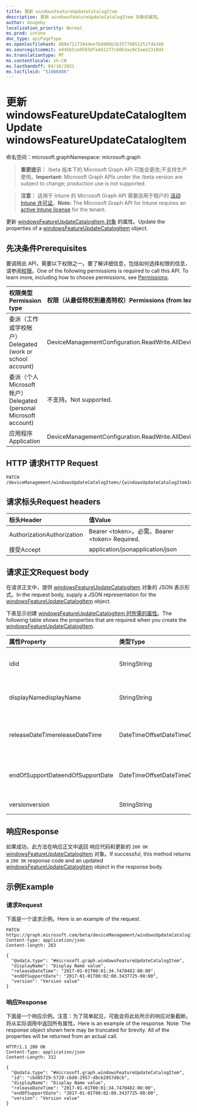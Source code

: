 ```yaml
---
title: 更新 windowsFeatureUpdateCatalogItem
description: 更新 windowsFeatureUpdateCatalogItem 对象的属性。
author: dougeby
localization_priority: Normal
ms.prod: intune
doc_type: apiPageType
ms.openlocfilehash: 880e72173444ee7bdd0bb3b35779851251fde340
ms.sourcegitcommit: ed45b5ce0583dfa4d12f7cb0b3ac0c5aeb2318d4
ms.translationtype: MT
ms.contentlocale: zh-CN
ms.lasthandoff: 04/16/2021
ms.locfileid: "51866886"
---
```

# <a name="update-windowsfeatureupdatecatalogitem"></a><span data-ttu-id="abd08-103">更新 windowsFeatureUpdateCatalogItem</span><span class="sxs-lookup"><span data-stu-id="abd08-103">Update windowsFeatureUpdateCatalogItem</span></span>

<span data-ttu-id="abd08-104">命名空间：microsoft.graph</span><span class="sxs-lookup"><span data-stu-id="abd08-104">Namespace: microsoft.graph</span></span>

> <span data-ttu-id="abd08-105">**重要提示：** /beta 版本下的 Microsoft Graph API 可能会更改;不支持生产使用。</span><span class="sxs-lookup"><span data-stu-id="abd08-105">**Important:** Microsoft Graph APIs under the /beta version are subject to change; production use is not supported.</span></span>

> <span data-ttu-id="abd08-106">**注意：** 适用于 Intune 的 Microsoft Graph API 需要适用于租户的 [活动 Intune 许可证](https://go.microsoft.com/fwlink/?linkid=839381)。</span><span class="sxs-lookup"><span data-stu-id="abd08-106">**Note:** The Microsoft Graph API for Intune requires an [active Intune license](https://go.microsoft.com/fwlink/?linkid=839381) for the tenant.</span></span>

<span data-ttu-id="abd08-107">更新 [windowsFeatureUpdateCatalogItem 对象](../resources/intune-softwareupdate-windowsfeatureupdatecatalogitem.md) 的属性。</span><span class="sxs-lookup"><span data-stu-id="abd08-107">Update the properties of a [windowsFeatureUpdateCatalogItem](../resources/intune-softwareupdate-windowsfeatureupdatecatalogitem.md) object.</span></span>

## <a name="prerequisites"></a><span data-ttu-id="abd08-108">先决条件</span><span class="sxs-lookup"><span data-stu-id="abd08-108">Prerequisites</span></span>
<span data-ttu-id="abd08-p101">要调用此 API，需要以下权限之一。要了解详细信息，包括如何选择权限的信息，请参阅[权限](/graph/permissions-reference)。</span><span class="sxs-lookup"><span data-stu-id="abd08-p101">One of the following permissions is required to call this API. To learn more, including how to choose permissions, see [Permissions](/graph/permissions-reference).</span></span>

|<span data-ttu-id="abd08-111">权限类型</span><span class="sxs-lookup"><span data-stu-id="abd08-111">Permission type</span></span>|<span data-ttu-id="abd08-112">权限（从最低特权到最高特权）</span><span class="sxs-lookup"><span data-stu-id="abd08-112">Permissions (from least to most privileged)</span></span>|
|:---|:---|
|<span data-ttu-id="abd08-113">委派（工作或学校帐户）</span><span class="sxs-lookup"><span data-stu-id="abd08-113">Delegated (work or school account)</span></span>|<span data-ttu-id="abd08-114">DeviceManagementConfiguration.ReadWrite.All</span><span class="sxs-lookup"><span data-stu-id="abd08-114">DeviceManagementConfiguration.ReadWrite.All</span></span>|
|<span data-ttu-id="abd08-115">委派（个人 Microsoft 帐户）</span><span class="sxs-lookup"><span data-stu-id="abd08-115">Delegated (personal Microsoft account)</span></span>|<span data-ttu-id="abd08-116">不支持。</span><span class="sxs-lookup"><span data-stu-id="abd08-116">Not supported.</span></span>|
|<span data-ttu-id="abd08-117">应用程序</span><span class="sxs-lookup"><span data-stu-id="abd08-117">Application</span></span>|<span data-ttu-id="abd08-118">DeviceManagementConfiguration.ReadWrite.All</span><span class="sxs-lookup"><span data-stu-id="abd08-118">DeviceManagementConfiguration.ReadWrite.All</span></span>|

## <a name="http-request"></a><span data-ttu-id="abd08-119">HTTP 请求</span><span class="sxs-lookup"><span data-stu-id="abd08-119">HTTP Request</span></span>
<!-- {
  "blockType": "ignored"
}
-->
``` http
PATCH /deviceManagement/windowsUpdateCatalogItems/{windowsUpdateCatalogItemId}
```

## <a name="request-headers"></a><span data-ttu-id="abd08-120">请求标头</span><span class="sxs-lookup"><span data-stu-id="abd08-120">Request headers</span></span>
|<span data-ttu-id="abd08-121">标头</span><span class="sxs-lookup"><span data-stu-id="abd08-121">Header</span></span>|<span data-ttu-id="abd08-122">值</span><span class="sxs-lookup"><span data-stu-id="abd08-122">Value</span></span>|
|:---|:---|
|<span data-ttu-id="abd08-123">Authorization</span><span class="sxs-lookup"><span data-stu-id="abd08-123">Authorization</span></span>|<span data-ttu-id="abd08-124">Bearer &lt;token&gt;。必需。</span><span class="sxs-lookup"><span data-stu-id="abd08-124">Bearer &lt;token&gt; Required.</span></span>|
|<span data-ttu-id="abd08-125">接受</span><span class="sxs-lookup"><span data-stu-id="abd08-125">Accept</span></span>|<span data-ttu-id="abd08-126">application/json</span><span class="sxs-lookup"><span data-stu-id="abd08-126">application/json</span></span>|

## <a name="request-body"></a><span data-ttu-id="abd08-127">请求正文</span><span class="sxs-lookup"><span data-stu-id="abd08-127">Request body</span></span>
<span data-ttu-id="abd08-128">在请求正文中，提供 [windowsFeatureUpdateCatalogItem](../resources/intune-softwareupdate-windowsfeatureupdatecatalogitem.md) 对象的 JSON 表示形式。</span><span class="sxs-lookup"><span data-stu-id="abd08-128">In the request body, supply a JSON representation for the [windowsFeatureUpdateCatalogItem](../resources/intune-softwareupdate-windowsfeatureupdatecatalogitem.md) object.</span></span>

<span data-ttu-id="abd08-129">下表显示创建 [windowsFeatureUpdateCatalogItem 时所需的属性](../resources/intune-softwareupdate-windowsfeatureupdatecatalogitem.md)。</span><span class="sxs-lookup"><span data-stu-id="abd08-129">The following table shows the properties that are required when you create the [windowsFeatureUpdateCatalogItem](../resources/intune-softwareupdate-windowsfeatureupdatecatalogitem.md).</span></span>

|<span data-ttu-id="abd08-130">属性</span><span class="sxs-lookup"><span data-stu-id="abd08-130">Property</span></span>|<span data-ttu-id="abd08-131">类型</span><span class="sxs-lookup"><span data-stu-id="abd08-131">Type</span></span>|<span data-ttu-id="abd08-132">说明</span><span class="sxs-lookup"><span data-stu-id="abd08-132">Description</span></span>|
|:---|:---|:---|
|<span data-ttu-id="abd08-133">id</span><span class="sxs-lookup"><span data-stu-id="abd08-133">id</span></span>|<span data-ttu-id="abd08-134">String</span><span class="sxs-lookup"><span data-stu-id="abd08-134">String</span></span>|<span data-ttu-id="abd08-135">目录项 ID。继承自 [windowsUpdateCatalogItem](../resources/intune-softwareupdate-windowsupdatecatalogitem.md)</span><span class="sxs-lookup"><span data-stu-id="abd08-135">The catalog item id. Inherited from [windowsUpdateCatalogItem](../resources/intune-softwareupdate-windowsupdatecatalogitem.md)</span></span>|
|<span data-ttu-id="abd08-136">displayName</span><span class="sxs-lookup"><span data-stu-id="abd08-136">displayName</span></span>|<span data-ttu-id="abd08-137">String</span><span class="sxs-lookup"><span data-stu-id="abd08-137">String</span></span>|<span data-ttu-id="abd08-138">目录显示名称列表。</span><span class="sxs-lookup"><span data-stu-id="abd08-138">The display name for the catalog item.</span></span> <span data-ttu-id="abd08-139">继承自 [windowsUpdateCatalogItem](../resources/intune-softwareupdate-windowsupdatecatalogitem.md)</span><span class="sxs-lookup"><span data-stu-id="abd08-139">Inherited from [windowsUpdateCatalogItem](../resources/intune-softwareupdate-windowsupdatecatalogitem.md)</span></span>|
|<span data-ttu-id="abd08-140">releaseDateTime</span><span class="sxs-lookup"><span data-stu-id="abd08-140">releaseDateTime</span></span>|<span data-ttu-id="abd08-141">DateTimeOffset</span><span class="sxs-lookup"><span data-stu-id="abd08-141">DateTimeOffset</span></span>|<span data-ttu-id="abd08-142">目录项的发布日期 继承自 [windowsUpdateCatalogItem](../resources/intune-softwareupdate-windowsupdatecatalogitem.md)</span><span class="sxs-lookup"><span data-stu-id="abd08-142">The date the catalog item was released Inherited from [windowsUpdateCatalogItem](../resources/intune-softwareupdate-windowsupdatecatalogitem.md)</span></span>|
|<span data-ttu-id="abd08-143">endOfSupportDate</span><span class="sxs-lookup"><span data-stu-id="abd08-143">endOfSupportDate</span></span>|<span data-ttu-id="abd08-144">DateTimeOffset</span><span class="sxs-lookup"><span data-stu-id="abd08-144">DateTimeOffset</span></span>|<span data-ttu-id="abd08-145">目录项的上次支持日期 继承自 [windowsUpdateCatalogItem](../resources/intune-softwareupdate-windowsupdatecatalogitem.md)</span><span class="sxs-lookup"><span data-stu-id="abd08-145">The last supported date for a catalog item Inherited from [windowsUpdateCatalogItem](../resources/intune-softwareupdate-windowsupdatecatalogitem.md)</span></span>|
|<span data-ttu-id="abd08-146">version</span><span class="sxs-lookup"><span data-stu-id="abd08-146">version</span></span>|<span data-ttu-id="abd08-147">String</span><span class="sxs-lookup"><span data-stu-id="abd08-147">String</span></span>|<span data-ttu-id="abd08-148">功能更新版本</span><span class="sxs-lookup"><span data-stu-id="abd08-148">The feature update version</span></span>|



## <a name="response"></a><span data-ttu-id="abd08-149">响应</span><span class="sxs-lookup"><span data-stu-id="abd08-149">Response</span></span>
<span data-ttu-id="abd08-150">如果成功，此方法在响应正文中返回 响应代码和更新的 `200 OK` [windowsFeatureUpdateCatalogItem](../resources/intune-softwareupdate-windowsfeatureupdatecatalogitem.md) 对象。</span><span class="sxs-lookup"><span data-stu-id="abd08-150">If successful, this method returns a `200 OK` response code and an updated [windowsFeatureUpdateCatalogItem](../resources/intune-softwareupdate-windowsfeatureupdatecatalogitem.md) object in the response body.</span></span>

## <a name="example"></a><span data-ttu-id="abd08-151">示例</span><span class="sxs-lookup"><span data-stu-id="abd08-151">Example</span></span>

### <a name="request"></a><span data-ttu-id="abd08-152">请求</span><span class="sxs-lookup"><span data-stu-id="abd08-152">Request</span></span>
<span data-ttu-id="abd08-153">下面是一个请求示例。</span><span class="sxs-lookup"><span data-stu-id="abd08-153">Here is an example of the request.</span></span>
``` http
PATCH https://graph.microsoft.com/beta/deviceManagement/windowsUpdateCatalogItems/{windowsUpdateCatalogItemId}
Content-type: application/json
Content-length: 263

{
  "@odata.type": "#microsoft.graph.windowsFeatureUpdateCatalogItem",
  "displayName": "Display Name value",
  "releaseDateTime": "2017-01-01T00:01:34.7470482-08:00",
  "endOfSupportDate": "2017-01-01T00:02:08.3437725-08:00",
  "version": "Version value"
}
```

### <a name="response"></a><span data-ttu-id="abd08-154">响应</span><span class="sxs-lookup"><span data-stu-id="abd08-154">Response</span></span>
<span data-ttu-id="abd08-p103">下面是一个响应示例。注意：为了简单起见，可能会将此处所示的响应对象截断。将从实际调用中返回所有属性。</span><span class="sxs-lookup"><span data-stu-id="abd08-p103">Here is an example of the response. Note: The response object shown here may be truncated for brevity. All of the properties will be returned from an actual call.</span></span>
``` http
HTTP/1.1 200 OK
Content-Type: application/json
Content-Length: 312

{
  "@odata.type": "#microsoft.graph.windowsFeatureUpdateCatalogItem",
  "id": "cbd85729-5729-cbd8-2957-d8cb2957d8cb",
  "displayName": "Display Name value",
  "releaseDateTime": "2017-01-01T00:01:34.7470482-08:00",
  "endOfSupportDate": "2017-01-01T00:02:08.3437725-08:00",
  "version": "Version value"
}
```




